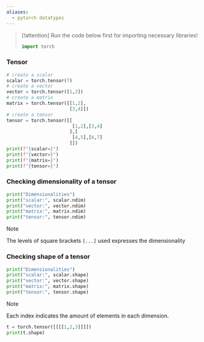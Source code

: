 ```yaml
---
aliases:
  - pytorch datatypes
---
```



>[!attention]
>Run the code below first for importing necessary libraries!
>```python
>import torch
>```
### Tensor
```python
# create a scalar
scalar = torch.tensor(7)
# create a vector
vector = torch.tensor([1,2])
# create a matrix
matrix = torch.tensor([[1,2],
					   [3,4]])
# create a tensor
tensor = torch.tensor([[
						[1,2],[3,4]
					   ],[
						[4,5],[6,7]
					   ]])
print(f"{scalar=}")
print(f"{vector=}")
print(f"{matrix=}")
print(f"{tensor=}")
```

### Checking dimensionality of a tensor
```python
print("Dimensionalities")
print("scalar:", scalar.ndim)
print("vector:", vector.ndim)
print("matrix:", matrix.ndim)
print("tensor:", tensor.ndim)
```
>[!note]
>The levels of square brackets `[...]` used expresses the dimensionality

### Checking shape of a tensor
```python
print("Dimensionalities")
print("scalar:", scalar.shape)
print("vector:", vector.shape)
print("matrix:", matrix.shape)
print("tensor:", tensor.shape)
```
>[!note]
>Each index indicates the amount of elements in each dimension. 
>```python
>t = torch.tensor([[[[1,2,3]]]])
>print(t.shape)
>``` 